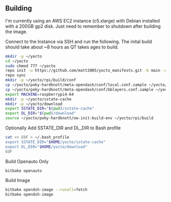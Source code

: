 ## Building

I'm currently using an AWS EC2 instance (c5.xlarge) with Debian installed with a 200GB gp2 disk. Just need to remember to shutdown after building the image.

Connect to the Instance via SSH and run the following. The inital build should take about ~8 hours as QT takes ages to build.


```bash 
mkdir -p ~/yocto
cd ~/yocto
sudo chmod 777 ~/yocto
repo init -u https://github.com/matt2005/yocto_manifests.git -b main -m opendash.xml
repo sync
mkdir -p ~/yocto/rpi/build/conf
cp ~/yocto/poky-hardknott/meta-opendash/conf/local.conf.sample ~/yocto/rpi/build/conf/local.conf
cp ~/yocto/poky-hardknott/meta-opendash/conf/bblayers.conf.sample ~/yocto/rpi/build/conf/bblayers.conf
export MACHINE=raspberrypi4-64
mkdir -p ~/yocto/sstate-cache
mkdir -p ~/yocto/download
export SSTATE_DIR="$(pwd)/sstate-cache"
export DL_DIR="$(pwd)/download"
source ~/yocto/poky-hardknott/oe-init-build-env ~/yocto/rpi/build
```

Optionally Add SSTATE_DIR and DL_DIR to Bash profile

```bash
cat << EOF > ~/.bash_profile
export SSTATE_DIR="$HOME/yocto/sstate-cache"
export DL_DIR="$HOME/yocto/download"
EOF
```

Build Openauto Only
```bash
bitbake openauto
```


Build Image
```bash
bitbake opendsh-image --runall=fetch
bitbake opendsh-image
```
